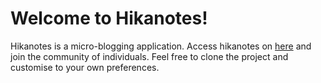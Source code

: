 # Welcome to Hikanotes!

Hikanotes is a micro-blogging application. Access hikanotes on [here](https://hikanotes.io) and join the community of individuals. Feel free to clone the project and customise to your own preferences.
